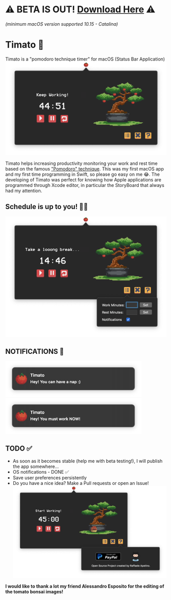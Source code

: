 # ⚠️ BETA IS OUT! [Download Here](https://github.com/RaffaeleNachos/Timato/raw/master/Timato_Build_4.zip) ⚠️

###### (minimum macOS version supported 10.15 - Catalina)

# Timato 🍅

Timato is a "pomodoro technique timer" for macOS (Status Bar Application)
![Main](/Images/main.png)

Timato helps increasing productivity monitoring your work and rest time based on the famous ["Pomodoro" technique](https://en.wikipedia.org/wiki/Pomodoro_Technique).
This was my first macOS app and my first time programming in Swift, so please go easy on me 😂. The developing of Timato was perfect for knowing how Apple applications are programmed through Xcode editor, in particular the StoryBoard that always had my attention.

## Schedule is up to you! 👨‍💻

![Settings](/Images/settings.png)

## NOTIFICATIONS 📩

<img width="425" src="/Images/restnotification.png"> <img width="425" src="/Images/worknotification.png">

## TODO ✅

* As soon as it becomes stable (help me with beta testing!), I will publish the app somewhere...
* OS notifications - DONE ✅
* Save user preferences persistently
* Do you have a nice idea? Make a Pull requests or open an Issue!
  ![Infor](/Images/info.png)

**I would like to thank a lot my friend Alessandro Esposito for the editing of the tomato bonsai images!**
